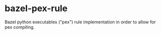 # bazel-pex-rule
Bazel python executables ("pex") rule implementation in order to allow for pex compiling.
